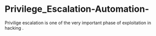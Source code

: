 # Privilege_Escalation-Automation-
Privilige escalation is one of  the very important phase of  exploitation in hacking . 
